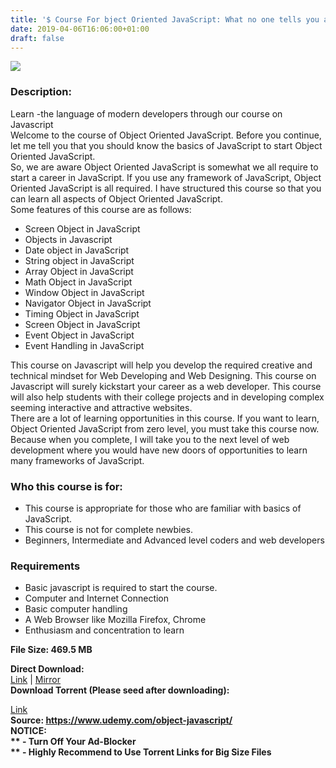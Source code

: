 ```yaml
---
title: '$ Course For bject Oriented JavaScript: What no one tells you about OOP | [174.99$ Course For Free]'
date: 2019-04-06T16:06:00+01:00
draft: false
---
```


[![](https://3.bp.blogspot.com/-TWHJ2F-Fl-I/XKi_VK-gYgI/AAAAAAAABUE/1MWEPdgOi3EHdX6rCYaTiCL6I9otGSHFgCLcBGAs/s640/Object-Oriented-JavaScript-What-no-one-tells-you-about-OOP.jpg)](https://3.bp.blogspot.com/-TWHJ2F-Fl-I/XKi_VK-gYgI/AAAAAAAABUE/1MWEPdgOi3EHdX6rCYaTiCL6I9otGSHFgCLcBGAs/s1600/Object-Oriented-JavaScript-What-no-one-tells-you-about-OOP.jpg)

  

### Description:

Learn -the language of modern developers through our course on Javascript  
Welcome to the course of Object Oriented JavaScript. Before you continue, let me tell you that you should know the basics of JavaScript to start Object Oriented JavaScript.  
So, we are aware Object Oriented JavaScript is somewhat we all require to start a career in JavaScript. If you use any framework of JavaScript, Object Oriented JavaScript is all required. I have structured this course so that you can learn all aspects of Object Oriented JavaScript.  
Some features of this course are as follows:  

*   Screen Object in JavaScript
*   Objects in Javascript
*   Date object in JavaScript
*   String object in JavaScript
*   Array Object in JavaScript
*   Math Object in JavaScript
*   Window Object in JavaScript
*   Navigator Object in JavaScript
*   Timing Object in JavaScript
*   Screen Object in JavaScript
*   Event Object in JavaScript
*   Event Handling in JavaScript

This course on Javascript will help you develop the required creative and technical mindset for Web Developing and Web Designing. This course on Javascript will surely kickstart your career as a web developer. This course will also help students with their college projects and in developing complex seeming interactive and attractive websites.  
There are a lot of learning opportunities in this course. If you want to learn, Object Oriented JavaScript from zero level, you must take this course now. Because when you complete, I will take you to the next level of web development where you would have new doors of opportunities to learn many frameworks of JavaScript.  

### Who this course is for:

*   This course is appropriate for those who are familiar with basics of JavaScript.
*   This course is not for complete newbies.
*   Beginners, Intermediate and Advanced level coders and web developers

### Requirements

*   Basic javascript is required to start the course.
*   Computer and Internet Connection
*   Basic computer handling
*   A Web Browser like Mozilla Firefox, Chrome
*   Enthusiasm and concentration to learn

**File Size: 469.5 MB**

**Direct Download:**  
[Link](https://arthikgyan.com/ObjectOrientedlink1) | [Mirror](https://arthikgyan.com/ObjectOrientedlink2)  
**Download Torrent (Please seed after downloading):**  

[Link](https://arthikgyan.com/ObjectOrientedtorrent)  
**Source: **https://www.udemy.com/object-javascript/  
**NOTICE:**  
** - Turn Off Your Ad-Blocker**  
** - Highly Recommend to Use Torrent Links for Big Size Files**